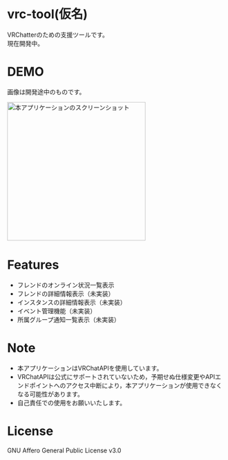 # vrc-tool(仮名)

VRChatterのための支援ツールです。  
現在開発中。
 
# DEMO
 
 画像は開発途中のものです。  
 
 <img alt="本アプリケーションのスクリーンショット" src="https://i.gyazo.com/a4c9c0d93968a4309380706e1f96a715.png" width="320px">

# Features
 
- フレンドのオンライン状況一覧表示
- フレンドの詳細情報表示（未実装）
- インスタンスの詳細情報表示（未実装）
- イベント管理機能（未実装）
- 所属グループ通知一覧表示（未実装）
 
# Note
 
- 本アプリケーションはVRChatAPIを使用しています。
- VRChatAPIは公式にサポートされていないため，予期せぬ仕様変更やAPIエンドポイントへのアクセス中断により，本アプリケーションが使用できなくなる可能性があります。
- 自己責任での使用をお願いいたします。

# License
 
GNU Affero General Public License v3.0
